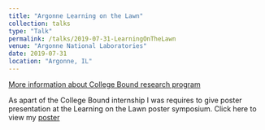 ```yaml
---
title: "Argonne Learning on the Lawn"
collection: talks
type: "Talk"
permalink: /talks/2019-07-31-LearningOnTheLawn
venue: "Argonne National Laboratories"
date: 2019-07-31
location: "Argonne, IL"
---
```


[More information about College Bound research program](https://www.anl.gov/education/college-bound-research-program)

As apart of the College Bound internship I was requires to give poster presentation at the Learning on the Lawn poster symposium. Click here to view my [poster](https://akod0883.github.io/files/AkhilPoster.pdf)
